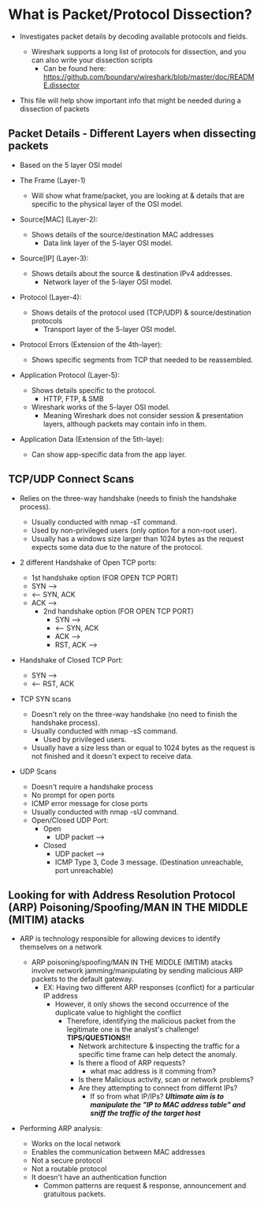 # What is Packet/Protocol Dissection?

- Investigates packet details by decoding available protocols and fields.
  - Wireshark supports a long list of protocols for dissection, and you can also write your dissection scripts
    - Can be found here: <https://github.com/boundary/wireshark/blob/master/doc/README.dissector>

- This file will help show important info that might be needed during a dissection of packets

## Packet Details - Different Layers when dissecting packets

- Based on the 5 layer OSI model

- The Frame (Layer-1)
  - Will show what frame/packet, you are looking at & details that are specific to the physical layer of the OSI model.

- Source[MAC] (Layer-2):
  - Shows details of the source/destination MAC addresses
    - Data link layer of the 5-layer OSI model.

- Source[IP] (Layer-3):
  - Shows details about the source & destination IPv4 addresses.
    - Network layer of the 5-layer OSI model.

- Protocol (Layer-4):
  - Shows details of the protocol used (TCP/UDP) & source/destination protocols
    - Transport layer of the 5-layer OSI model.
- Protocol Errors (Extension of the 4th-layer):
  - Shows specific segments from TCP that needed to be reassembled.

- Application Protocol (Layer-5):
  - Shows details specific to the protocol.
    - HTTP, FTP, & SMB
  - Wireshark works of the 5-layer OSI model.
    - Meaning Wireshark does not consider session & presentation layers, although packets may contain info in them.
- Application Data (Extension of the 5th-laye):
  - Can show app-specific data from the app layer.

## TCP/UDP Connect Scans

- Relies on the three-way handshake (needs to finish the handshake process).
  - Usually conducted with nmap -sT command.
  - Used by non-privileged users (only option for a non-root user).
  - Usually has a windows size larger than 1024 bytes as the request expects some data due to the nature of the protocol.

- 2 different Handshake of Open TCP ports:
  - 1st handshake option (FOR OPEN TCP PORT)
  - SYN -->
  - <-- SYN, ACK
  - ACK -->
    - 2nd handshake option (FOR OPEN TCP PORT)
      - SYN -->
      - <-- SYN, ACK
      - ACK -->
      - RST, ACK -->
- Handshake of Closed TCP Port:
  - SYN -->
  - <-- RST, ACK

- TCP SYN scans
  - Doesn't rely on the three-way handshake (no need to finish the handshake process).
  - Usually conducted with nmap -sS command.
    - Used by privileged users.
  - Usually have a size less than or equal to 1024 bytes as the request is not finished and it doesn't expect to receive data.

- UDP Scans
  - Doesn't require a handshake process
  - No prompt for open ports
  - ICMP error message for close ports
  - Usually conducted with nmap -sU command.
  - Open/Closed UDP Port:
    - Open
      - UDP packet -->
    - Closed
      - UDP packet -->
      - ICMP Type 3, Code 3 message. (Destination unreachable, port unreachable)

## Looking for with Address Resolution Protocol (ARP) Poisoning/Spoofing/MAN IN THE MIDDLE (MITIM) atacks

- ARP is technology responsible for allowing devices to identify themselves on a network
  - ARP poisoning/spoofing/MAN IN THE MIDDLE (MITIM) atacks involve network jamming/manipulating by sending malicious ARP packets to the default gateway.
    - EX: Having two different ARP responses (conflict) for a particular IP address
      - However, it only shows the second occurrence of the duplicate value to highlight the conflict
        - Therefore, identifying the malicious packet from the legitimate one is the analyst's challenge!
        **TIPS/QUESTIONS!!**
          - Network architecture & inspecting the traffic for a specific time frame can help detect the anomaly.
          - Is there a flood of ARP requests?
            - what mac address is it comming from?
          - Is there Malicious activity, scan or network problems?
          - Are they attempting to connect from differnt IPs?
            - If so from what IP/IPs?
          ***Ultimate aim is to manipulate the "IP to MAC address table" and sniff the traffic of the target host***

- Performing ARP analysis:
  - Works on the local network
  - Enables the communication between MAC addresses
  - Not a secure protocol
  - Not a routable protocol
  - It doesn't have an authentication function
    - Common patterns are request & response, announcement and gratuitous packets.
